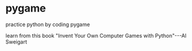 # pygame
practice python by coding pygame   

learn from this book "Invent Your Own Computer Games with Python"---Al Sweigart
